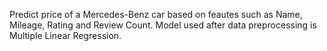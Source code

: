 Predict price of a Mercedes-Benz car based on feautes such as Name, Mileage, Rating and Review Count.
Model used after data preprocessing is Multiple Linear Regression.
